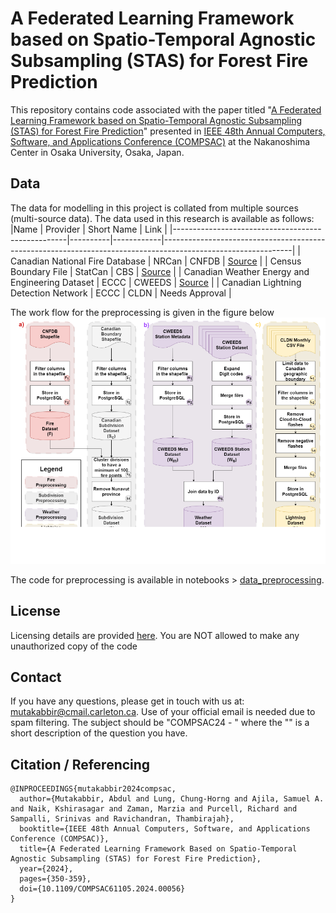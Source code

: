 # A Federated Learning Framework based on Spatio-Temporal Agnostic Subsampling (STAS) for Forest Fire Prediction

This repository contains code associated with the paper titled "[A Federated Learning Framework based on Spatio-Temporal Agnostic Subsampling (STAS) for Forest Fire Prediction](https://ieeexplore.ieee.org/document/10633472)" presented in [IEEE 48th Annual Computers, Software, and Applications Conference (COMPSAC)](https://ieeecompsac.computer.org/2024/) at the Nakanoshima Center in Osaka University, Osaka, Japan.


## Data 

The data for modelling in this project is collated from multiple sources (multi-source data).
The data used in this research is available as follows:
|Name                                               | Provider | Short Name | Link                                                                                                         |
|---------------------------------------------------|----------|------------|--------------------------------------------------------------------------------------------------------------|
| Canadian National Fire Database                   | NRCan    | CNFDB      | [Source](http://cwfis.cfs.nrcan.gc.ca/datamart)                                                              |
| Census Boundary File                              | StatCan  | CBS        | [Source](https://www12.statcan.gc.ca/census-recensement/2021/geo/sip-pis/boundary-limites/index-eng.cfm)     |
| Canadian Weather Energy and Engineering Dataset   | ECCC     | CWEEDS     | [Source](https://open.canada.ca/data/en/dataset/005494f2-1848-48d5-abe4-a76a7846f035)                        |
| Canadian Lightning Detection Network              | ECCC     | CLDN       | Needs Approval                                                                                               |

The work flow for the preprocessing is given in the figure below
![](assets/data_processing.png)

The code for preprocessing is available in notebooks > [data_preprocessing](notebooks/data_preprocessing).


## License

Licensing details are provided [here](LICENSE).
You are NOT allowed to make any unauthorized copy of the code


## Contact

If you have any questions, please get in touch with us at: mutakabbir@cmail.carleton.ca.
Use of your official email is needed due to spam filtering.
The subject should be "COMPSAC24 - <Query>" where the "<Query>" is a short description of the question you have.


## Citation / Referencing 

```
@INPROCEEDINGS{mutakabbir2024compsac,
  author={Mutakabbir, Abdul and Lung, Chung-Horng and Ajila, Samuel A. and Naik, Kshirasagar and Zaman, Marzia and Purcell, Richard and Sampalli, Srinivas and Ravichandran, Thambirajah},
  booktitle={IEEE 48th Annual Computers, Software, and Applications Conference (COMPSAC)}, 
  title={A Federated Learning Framework Based on Spatio-Temporal Agnostic Subsampling (STAS) for Forest Fire Prediction}, 
  year={2024},
  pages={350-359},
  doi={10.1109/COMPSAC61105.2024.00056}
}
```
